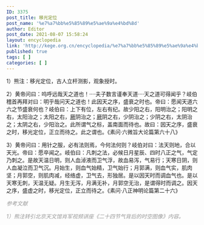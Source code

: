 ```yaml
---
ID: 3375
post_title: 移光定位
post_name: '%e7%a7%bb%e5%85%89%e5%ae%9a%e4%bd%8d'
author: Editor
post_date: 2021-08-07 15:58:24
layout: encyclopedia
link: 'http://kege.org.cn/encyclopedia/%e7%a7%bb%e5%85%89%e5%ae%9a%e4%bd%8d'
published: true
tags: [ ]
categories: [ ]
---
```

1）熊注：移光定位，古人立杆测影，观象授时。

2）黄帝问曰：呜呼远哉天之道也！····夫子数言谨奉天道····天之道可得闻乎？岐伯稽首再拜对曰：明乎哉问天之道也！此因天之序，盛衰之时也。帝曰：愿闻天道六六之节盛衰何也？岐伯曰：上下有位，左右有纪。故少阳之右，阳明治之；阳明之右，太阳治之；太阳之右，<a class="encyclopedia tooltipstered" href="http://kege.org.cn/encyclopedia/%e5%8e%a5" target="_self" rel="noopener">厥</a>阴治之；<a class="encyclopedia tooltipstered" href="http://kege.org.cn/encyclopedia/%e5%8e%a5" target="_self" rel="noopener">厥</a>阴之右，少阴治之；少阴之右，太阴治之；太阴之右，少阳治之。此所谓气之标，盖南面而待也。故曰：因天之序，盛衰之时，移光定位，正立而待之。此之谓也。《素问·六微旨大论篇第六十八》

3）黄帝问曰：用针之服，必有法则焉，今何法何则？岐伯对曰：法天则地，合以天光。帝曰：愿卒闻之。岐伯曰：凡刺之法，必候日月星辰、四时八正之气，气定乃刺之。是故天温日明，则人血淖液而卫气浮，故血易泻，气易行；天寒日阴，则人血凝泣而卫气沉。月始生，则血气始精，卫气始行；月郭满，则血气实，肌肉坚；月郭空，则肌肉减，经络虚，卫气去，形独居。是以因天时而调血气也。是以天寒无刺，天温无疑。月生无泻，月满无补，月郭空无治，是谓得时而调之。因天之序，盛虚之时，移光定位，正立而待之。《素问·八正神明论篇第二十六》

<span style="color: #999999;"><em>参考文献</em></span>

<span style="color: #999999;"><em>1）熊注转引北京天文馆肖军视频讲座《二十四节气背后的时空图像》内容。</em></span>